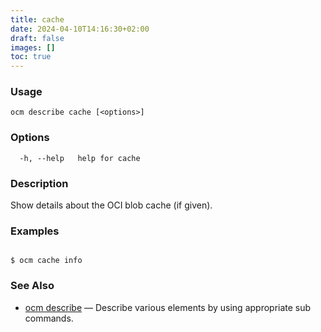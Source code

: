 ```yaml
---
title: cache
date: 2024-04-10T14:16:30+02:00
draft: false
images: []
toc: true
---
```

### Usage

```
ocm describe cache [<options>]
```

### Options

```
  -h, --help   help for cache
```

### Description


Show details about the OCI blob cache (if given).
	

### Examples

```

$ ocm cache info

```

### See Also

* [ocm describe](/docs/cli/describe)	 &mdash; Describe various elements by using appropriate sub commands.

